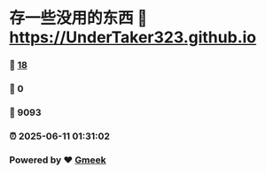 # 存一些没用的东西 :link: https://UnderTaker323.github.io 
### :page_facing_up: [18](https://UnderTaker323.github.io/tag.html) 
### :speech_balloon: 0 
### :hibiscus: 9093 
### :alarm_clock: 2025-06-11 01:31:02 
### Powered by :heart: [Gmeek](https://github.com/Meekdai/Gmeek)
